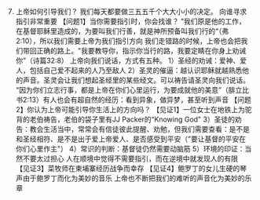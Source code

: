 7. 上帝如何引导我们？
我们每天都要做三五五千个大大小小的决定。
向谁寻求指引非常重要
【问题1】当你需要指引时，你会找谁？
”我们原是他的工作，在基督耶稣里造成的，为要叫我们行善，就是神所预备叫我们行的“（弗2:10），所以我们需要上帝为我们指引方向
我们走错路的时候，上帝也会把我们带回正确的路上。"我要教导你，指示你当行的路，我要定睛在你身上劝诫你”（诗篇32:8）
上帝向我们说话，方式有五种。
1）圣经的劝诫：爱神、爱人，包括自己爱不起来的人乃至敌人
2）圣灵的催逼：越认识耶稣就越熟悉他的声音。圣灵会让我们想起圣经里的某些经文。可以祷告请圣灵向我们说话。 “因为你们立志行事，都是上帝在你们心里运行，为要成就他的美意”（腓立比书2:13）有人也会有超自然的经历：看到异象，做异梦，甚至听到声音
【问题2】你认为上帝可能引导你生活上的方向吗？
【见证1】一位女士在地铁上为驼背的老伯祷告，老伯的袋子里有JJ Packer的“Knowing God"
3）圣徒的劝告：教会生活当中，常常会有信徒彼此提醒、劝勉，但我们需要查看：是不是和圣经相符、是不是出于爱上帝爱人、是否感受到平安（”要让基督的平安在你们心里作主"）
4）常识的判断：基督徒仍然需要动脑筋
5）环境的印证：当然不要太过担心
人在顺境中觉得不需要指引，而在逆境中就发现人的有限
【见证3】菜牧师在柬埔寨经历战争而幸存
【见证4】鲍罗丁的女儿生硬的琴声由于鲍罗丁而化为美妙的音乐
上帝也不断把我们的难听的声音化为美妙的乐章

